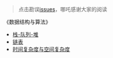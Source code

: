 > 点击勘误[issues](https://github.com/webVueBlog/learn-web/issues)，哪吒感谢大家的阅读

《数据结构与算法》

- [栈-队列-堆](/DataStructure/栈-队列-堆.md)
- [链表](/DataStructure/链表.md)
- [时间复杂度与空间复杂度](/DataStructure/时间复杂度与空间复杂度.md)



